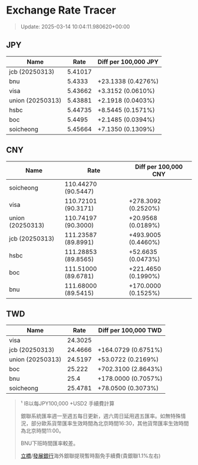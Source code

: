 # Exchange Rate Tracer

> Update: 2025-03-14 10:04:11.980620+00:00

## JPY

| Name             |    Rate | Diff per 100,000 JPY   |
|------------------|---------|------------------------|
| jcb (20250313)   | 5.41017 |                        |
| bnu              | 5.4333  | +23.1338 (0.4276%)     |
| visa             | 5.43662 | +3.3152 (0.0610%)      |
| union (20250313) | 5.43881 | +2.1918 (0.0403%)      |
| hsbc             | 5.44735 | +8.5445 (0.1571%)      |
| boc              | 5.4495  | +2.1485 (0.0394%)      |
| soicheong        | 5.45664 | +7.1350 (0.1309%)      |

## CNY

| Name             | Rate                | Diff per 100,000 CNY   |
|------------------|---------------------|------------------------|
| soicheong        | 110.44270	(90.5447) |                        |
| visa             | 110.72101	(90.3171) | +278.3092 (0.2520%)    |
| union (20250313) | 110.74197	(90.3000) | +20.9568 (0.0189%)     |
| jcb (20250313)   | 111.23587	(89.8991) | +493.9005 (0.4460%)    |
| hsbc             | 111.28853	(89.8565) | +52.6635 (0.0473%)     |
| boc              | 111.51000	(89.6781) | +221.4650 (0.1990%)    |
| bnu              | 111.68000	(89.5415) | +170.0000 (0.1525%)    |

## TWD

| Name             |    Rate | Diff per 100,000 TWD   |
|------------------|---------|------------------------|
| visa             | 24.3025 |                        |
| jcb (20250313)   | 24.4666 | +164.0729 (0.6751%)    |
| union (20250313) | 24.5197 | +53.0722 (0.2169%)     |
| boc              | 25.222  | +702.3100 (2.8643%)    |
| bnu              | 25.4    | +178.0000 (0.7057%)    |
| soicheong        | 25.4781 | +78.0500 (0.3073%)     |


> ¹ IB以每JPY100,000 +USD2 手續費計算
>
> 銀聯系統匯率週一至週五每日更新，週六周日延用週五匯率。如無特殊情況，部分歐系貨幣匯率生效時間為北京時間16:30，其他貨幣匯率生效時間為北京時間11:00。
>
> BNU下班時間匯率較差。
>
> [立橋](https://www.wlbank.com.mo/uploads/ueditor/file/20181211/1544536513900230.pdf)/[發展銀行](https://www.mdb.com.mo/Service_Charges_20230728.pdf)海外銀聯提現暫時豁免手續費(貴銀聯1.1%左右)

